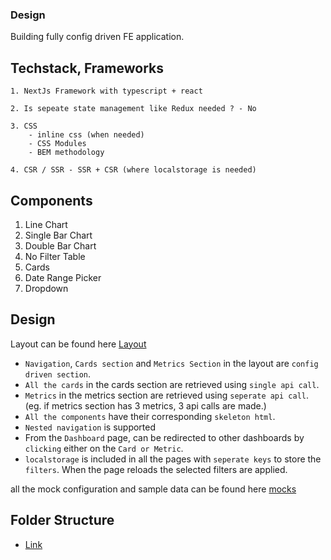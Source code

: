 ### Design

Building fully config driven FE application.

## Techstack, Frameworks
    1. NextJs Framework with typescript + react
    
    2. Is sepeate state management like Redux needed ? - No

    3. CSS 
        - inline css (when needed)
        - CSS Modules
        - BEM methodology
    
    4. CSR / SSR - SSR + CSR (where localstorage is needed)

## Components

1. Line Chart
2. Single Bar Chart
3. Double Bar Chart
4. No Filter Table
5. Cards
6. Date Range Picker
7. Dropdown

## Design

Layout can be found here [Layout](./layout.png)

* `Navigation`, `Cards section` and `Metrics Section` in the layout are `config driven section`.
* `All the cards` in the cards section are retrieved using `single api call`.
* `Metrics` in the metrics section are retrieved using `seperate api call`. (eg. if metrics section has 3 metrics, 3 api calls are made.)
* `All the components` have their corresponding `skeleton html`. 
* `Nested navigation` is supported
* From the `Dashboard` page, can be redirected to other dashboards by `clicking` either on the `Card or Metric`.
* `localstorage` is included in all the pages with `seperate keys` to store the `filters`. When the page reloads the selected filters are applied. 

all the mock configuration and sample data can be found here [mocks](../mocks/)

## Folder Structure

* [Link](./folder_structure.png)

